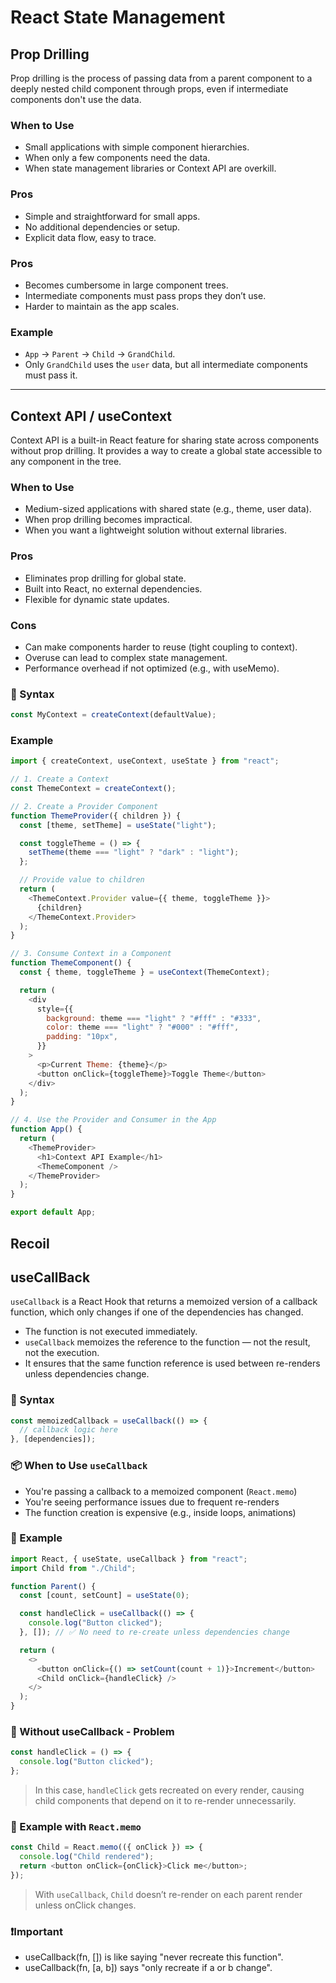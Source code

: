 # React State Management

## Prop Drilling

Prop drilling is the process of passing data from a parent component to a deeply nested child component through props, even if intermediate components don't use the data.

### When to Use

- Small applications with simple component hierarchies.
- When only a few components need the data.
- When state management libraries or Context API are overkill.

### Pros

- Simple and straightforward for small apps.
- No additional dependencies or setup.
- Explicit data flow, easy to trace.

### Pros

- Becomes cumbersome in large component trees.
- Intermediate components must pass props they don’t use.
- Harder to maintain as the app scales.

### Example

- `App` → `Parent` → `Child` → `GrandChild`.
- Only `GrandChild` uses the `user` data, but all intermediate components must pass it.

---

## Context API / useContext

Context API is a built-in React feature for sharing state across components without prop drilling. It provides a way to create a global state accessible to any component in the tree.

### When to Use

- Medium-sized applications with shared state (e.g., theme, user data).
- When prop drilling becomes impractical.
- When you want a lightweight solution without external libraries.

### Pros

- Eliminates prop drilling for global state.
- Built into React, no external dependencies.
- Flexible for dynamic state updates.

### Cons

- Can make components harder to reuse (tight coupling to context).
- Overuse can lead to complex state management.
- Performance overhead if not optimized (e.g., with useMemo).

### 🔧 Syntax

```js
const MyContext = createContext(defaultValue);
```

### Example

```js
import { createContext, useContext, useState } from "react";

// 1. Create a Context
const ThemeContext = createContext();

// 2. Create a Provider Component
function ThemeProvider({ children }) {
  const [theme, setTheme] = useState("light");

  const toggleTheme = () => {
    setTheme(theme === "light" ? "dark" : "light");
  };

  // Provide value to children
  return (
    <ThemeContext.Provider value={{ theme, toggleTheme }}>
      {children}
    </ThemeContext.Provider>
  );
}

// 3. Consume Context in a Component
function ThemeComponent() {
  const { theme, toggleTheme } = useContext(ThemeContext);

  return (
    <div
      style={{
        background: theme === "light" ? "#fff" : "#333",
        color: theme === "light" ? "#000" : "#fff",
        padding: "10px",
      }}
    >
      <p>Current Theme: {theme}</p>
      <button onClick={toggleTheme}>Toggle Theme</button>
    </div>
  );
}

// 4. Use the Provider and Consumer in the App
function App() {
  return (
    <ThemeProvider>
      <h1>Context API Example</h1>
      <ThemeComponent />
    </ThemeProvider>
  );
}

export default App;
```

## Recoil

## useCallBack

`useCallback` is a React Hook that returns a memoized version of a callback function, which only changes if one of the dependencies has changed.

- The function is not executed immediately.
- `useCallback` memoizes the reference to the function — not the result, not the execution.
- It ensures that the same function reference is used between re-renders unless dependencies change.

### 🔧 Syntax

```js
const memoizedCallback = useCallback(() => {
  // callback logic here
}, [dependencies]);
```

### 📦 When to Use `useCallback`

- You're passing a callback to a memoized component (`React.memo`)
- You're seeing performance issues due to frequent re-renders
- The function creation is expensive (e.g., inside loops, animations)

### 📘 Example

```js
import React, { useState, useCallback } from "react";
import Child from "./Child";

function Parent() {
  const [count, setCount] = useState(0);

  const handleClick = useCallback(() => {
    console.log("Button clicked");
  }, []); // ✅ No need to re-create unless dependencies change

  return (
    <>
      <button onClick={() => setCount(count + 1)}>Increment</button>
      <Child onClick={handleClick} />
    </>
  );
}
```

### 🔁 Without useCallback - Problem

```js
const handleClick = () => {
  console.log("Button clicked");
};
```

> In this case, `handleClick` gets recreated on every render, causing child components that depend on it to re-render unnecessarily.

### 🧪 Example with `React.memo`

```js
const Child = React.memo(({ onClick }) => {
  console.log("Child rendered");
  return <button onClick={onClick}>Click me</button>;
});
```

> With `useCallback`, `Child` doesn’t re-render on each parent render unless onClick changes.

### ❗Important

- useCallback(fn, []) is like saying "never recreate this function".
- useCallback(fn, [a, b]) says "only recreate if a or b change".
